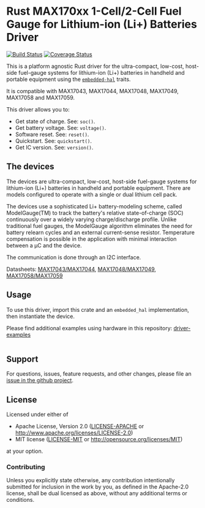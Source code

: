 # Rust MAX170xx 1-Cell/2-Cell Fuel Gauge for Lithium-ion (Li+) Batteries Driver

<!-- TODO
[![crates.io](https://img.shields.io/crates/v/max170xx.svg)](https://crates.io/crates/max170xx)
[![Docs](https://docs.rs/max170xx/badge.svg)](https://docs.rs/max170xx)
-->
[![Build Status](https://travis-ci.com/eldruin/max170xx-rs.svg?branch=master)](https://travis-ci.com/eldruin/max170xx-rs)
[![Coverage Status](https://coveralls.io/repos/github/eldruin/max170xx-rs/badge.svg?branch=master)](https://coveralls.io/github/eldruin/max170xx-rs?branch=master)

This is a platform agnostic Rust driver for the ultra-compact, low-cost,
host-side fuel-gauge systems for lithium-ion (Li+) batteries in handheld
and portable equipment using the [`embedded-hal`] traits.

It is compatible with MAX17043, MAX17044, MAX17048, MAX17049, MAX17058 and MAX17059.

This driver allows you to:
- Get state of charge. See: `soc()`.
- Get battery voltage. See: `voltage()`.
- Software reset. See: `reset()`.
- Quickstart. See: `quickstart()`.
- Get IC version. See: `version()`.

<!-- TODO
[Introductory blog post]()
-->

## The devices
The devices are ultra-compact, low-cost, host-side fuel-gauge systems
for lithium-ion (Li+) batteries in handheld and portable equipment.
There are models configured to operate with a single or dual lithium
cell pack.

The devices use a sophisticated Li+ battery-modeling scheme, called
ModelGauge(TM) to track the battery's relative state-of-charge (SOC)
continuously over a widely varying charge/discharge profile. Unlike
traditional fuel gauges, the ModelGauge algorithm eliminates the need
for battery relearn cycles and an external current-sense resistor.
Temperature compensation is possible in the application with minimal
interaction between a μC and the device.

The communication is done through an I2C interface. 

Datasheets: [MAX17043/MAX17044](https://datasheets.maximintegrated.com/en/ds/MAX17043-MAX17044.pdf),
[MAX17048/MAX17049](https://datasheets.maximintegrated.com/en/ds/MAX17048-MAX17049.pdf),
[MAX17058/MAX17059](https://datasheets.maximintegrated.com/en/ds/MAX17058-MAX17059.pdf)

## Usage

To use this driver, import this crate and an `embedded_hal` implementation,
then instantiate the device.

Please find additional examples using hardware in this repository: [driver-examples]

[driver-examples]: https://github.com/eldruin/driver-examples

```rust
```

## Support

For questions, issues, feature requests, and other changes, please file an
[issue in the github project](https://github.com/eldruin/max170xx-rs/issues).

## License

Licensed under either of

 * Apache License, Version 2.0 ([LICENSE-APACHE](LICENSE-APACHE) or
   http://www.apache.org/licenses/LICENSE-2.0)
 * MIT license ([LICENSE-MIT](LICENSE-MIT) or
   http://opensource.org/licenses/MIT)

at your option.

### Contributing

Unless you explicitly state otherwise, any contribution intentionally submitted
for inclusion in the work by you, as defined in the Apache-2.0 license, shall
be dual licensed as above, without any additional terms or conditions.

[`embedded-hal`]: https://github.com/rust-embedded/embedded-hal
